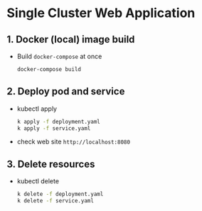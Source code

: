 # Single Cluster Web Application

## 1. Docker (local) image build
* Build `docker-compose` at once
    ```sh
    docker-compose build
    ```

## 2. Deploy pod and service
* kubectl apply
    ```sh
    k apply -f deployment.yaml
    k apply -f service.yaml
    ```

* check web site `http://localhost:8080`

## 3. Delete resources
* kubectl delete
    ```sh
    k delete -f deployment.yaml
    k delete -f service.yaml
    ```